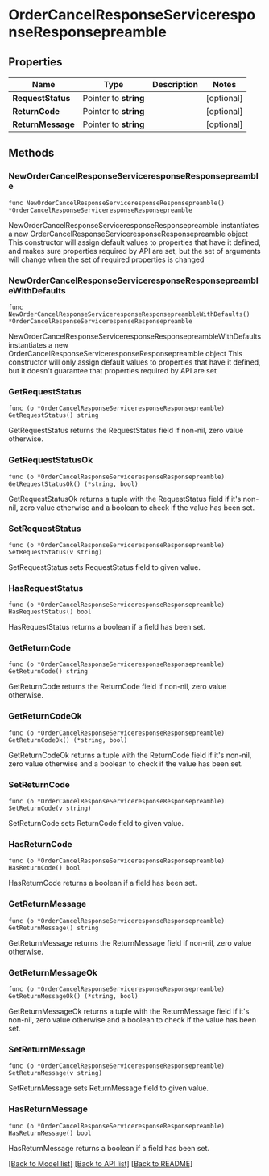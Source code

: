# OrderCancelResponseServiceresponseResponsepreamble

## Properties

Name | Type | Description | Notes
------------ | ------------- | ------------- | -------------
**RequestStatus** | Pointer to **string** |  | [optional] 
**ReturnCode** | Pointer to **string** |  | [optional] 
**ReturnMessage** | Pointer to **string** |  | [optional] 

## Methods

### NewOrderCancelResponseServiceresponseResponsepreamble

`func NewOrderCancelResponseServiceresponseResponsepreamble() *OrderCancelResponseServiceresponseResponsepreamble`

NewOrderCancelResponseServiceresponseResponsepreamble instantiates a new OrderCancelResponseServiceresponseResponsepreamble object
This constructor will assign default values to properties that have it defined,
and makes sure properties required by API are set, but the set of arguments
will change when the set of required properties is changed

### NewOrderCancelResponseServiceresponseResponsepreambleWithDefaults

`func NewOrderCancelResponseServiceresponseResponsepreambleWithDefaults() *OrderCancelResponseServiceresponseResponsepreamble`

NewOrderCancelResponseServiceresponseResponsepreambleWithDefaults instantiates a new OrderCancelResponseServiceresponseResponsepreamble object
This constructor will only assign default values to properties that have it defined,
but it doesn't guarantee that properties required by API are set

### GetRequestStatus

`func (o *OrderCancelResponseServiceresponseResponsepreamble) GetRequestStatus() string`

GetRequestStatus returns the RequestStatus field if non-nil, zero value otherwise.

### GetRequestStatusOk

`func (o *OrderCancelResponseServiceresponseResponsepreamble) GetRequestStatusOk() (*string, bool)`

GetRequestStatusOk returns a tuple with the RequestStatus field if it's non-nil, zero value otherwise
and a boolean to check if the value has been set.

### SetRequestStatus

`func (o *OrderCancelResponseServiceresponseResponsepreamble) SetRequestStatus(v string)`

SetRequestStatus sets RequestStatus field to given value.

### HasRequestStatus

`func (o *OrderCancelResponseServiceresponseResponsepreamble) HasRequestStatus() bool`

HasRequestStatus returns a boolean if a field has been set.

### GetReturnCode

`func (o *OrderCancelResponseServiceresponseResponsepreamble) GetReturnCode() string`

GetReturnCode returns the ReturnCode field if non-nil, zero value otherwise.

### GetReturnCodeOk

`func (o *OrderCancelResponseServiceresponseResponsepreamble) GetReturnCodeOk() (*string, bool)`

GetReturnCodeOk returns a tuple with the ReturnCode field if it's non-nil, zero value otherwise
and a boolean to check if the value has been set.

### SetReturnCode

`func (o *OrderCancelResponseServiceresponseResponsepreamble) SetReturnCode(v string)`

SetReturnCode sets ReturnCode field to given value.

### HasReturnCode

`func (o *OrderCancelResponseServiceresponseResponsepreamble) HasReturnCode() bool`

HasReturnCode returns a boolean if a field has been set.

### GetReturnMessage

`func (o *OrderCancelResponseServiceresponseResponsepreamble) GetReturnMessage() string`

GetReturnMessage returns the ReturnMessage field if non-nil, zero value otherwise.

### GetReturnMessageOk

`func (o *OrderCancelResponseServiceresponseResponsepreamble) GetReturnMessageOk() (*string, bool)`

GetReturnMessageOk returns a tuple with the ReturnMessage field if it's non-nil, zero value otherwise
and a boolean to check if the value has been set.

### SetReturnMessage

`func (o *OrderCancelResponseServiceresponseResponsepreamble) SetReturnMessage(v string)`

SetReturnMessage sets ReturnMessage field to given value.

### HasReturnMessage

`func (o *OrderCancelResponseServiceresponseResponsepreamble) HasReturnMessage() bool`

HasReturnMessage returns a boolean if a field has been set.


[[Back to Model list]](../README.md#documentation-for-models) [[Back to API list]](../README.md#documentation-for-api-endpoints) [[Back to README]](../README.md)


